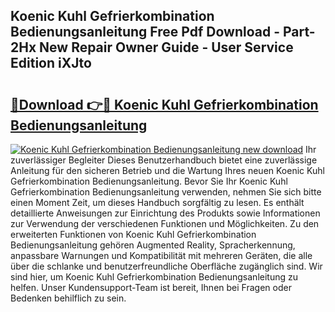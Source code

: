 ## Koenic Kuhl Gefrierkombination Bedienungsanleitung Free Pdf Download - Part-2Hx New Repair Owner Guide - User Service Edition iXJto

# <h2><a href="http://df5kq7j.blite.top/?on=Koenic+Kuhl+Gefrierkombination+Bedienungsanleitung">🔗Download 👉🔴 Koenic Kuhl Gefrierkombination Bedienungsanleitung</a></h2>

[![Koenic Kuhl Gefrierkombination Bedienungsanleitung new download](https://i.imgur.com/lujVjoI.png)](http://df5kq7j.blite.top/?on=Koenic+Kuhl+Gefrierkombination+Bedienungsanleitung)
Ihr zuverlässiger Begleiter Dieses Benutzerhandbuch bietet eine zuverlässige Anleitung für den sicheren Betrieb und die Wartung Ihres neuen Koenic Kuhl Gefrierkombination Bedienungsanleitung. Bevor Sie Ihr Koenic Kuhl Gefrierkombination Bedienungsanleitung verwenden, nehmen Sie sich bitte einen Moment Zeit, um dieses Handbuch sorgfältig zu lesen. Es enthält detaillierte Anweisungen zur Einrichtung des Produkts sowie Informationen zur Verwendung der verschiedenen Funktionen und Möglichkeiten. Zu den erweiterten Funktionen von Koenic Kuhl Gefrierkombination Bedienungsanleitung gehören Augmented Reality, Spracherkennung, anpassbare Warnungen und Kompatibilität mit mehreren Geräten, die alle über die schlanke und benutzerfreundliche Oberfläche zugänglich sind. Wir sind hier, um Koenic Kuhl Gefrierkombination Bedienungsanleitung zu helfen. Unser Kundensupport-Team ist bereit, Ihnen bei Fragen oder Bedenken behilflich zu sein.
